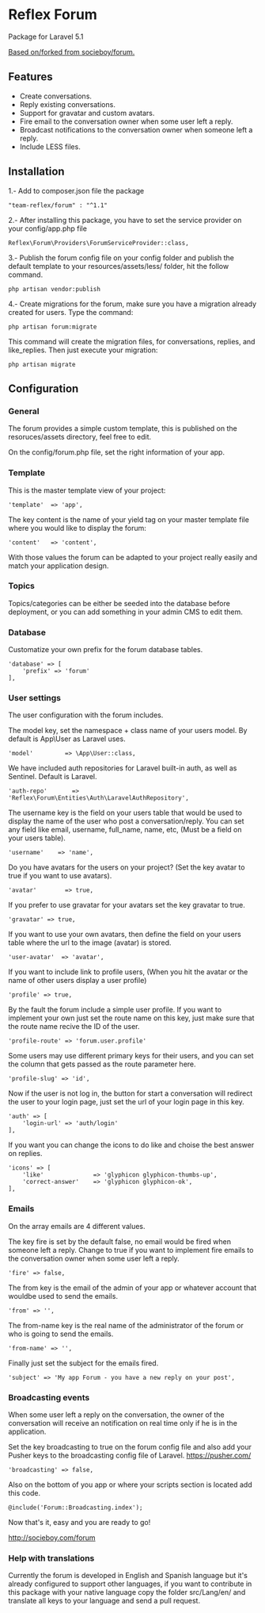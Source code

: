 # Reflex Forum
Package for Laravel 5.1

[Based on/forked from socieboy/forum.](https://github.com/socieboy/forum)

## Features

- Create conversations.
- Reply existing conversations.
- Support for gravatar and custom avatars.
- Fire email to the conversation owner when some user left a reply.
- Broadcast notifications to the conversation owner when someone left a reply.
- Include LESS files.

## Installation

1.- Add to composer.json file the package
```
"team-reflex/forum" : "^1.1"
```

2.- After installing this package, you have to set the service provider on your config/app.php file
```
Reflex\Forum\Providers\ForumServiceProvider::class,
```

3.- Publish the forum config file on your config folder and publish the default template to your resources/assets/less/ folder, hit the follow command.
```
php artisan vendor:publish
```

4.- Create migrations for the forum, make sure you have a migration already created for users. Type the command:
```
php artisan forum:migrate
```
This command will create the migration files, for conversations, replies, and like_replies. Then just execute your migration:
```
php artisan migrate
```

## Configuration

### General

The forum provides a simple custom template, this is published on the resoruces/assets directory, feel free to edit.

On the config/forum.php file, set the right information of your app.

### Template

This is the master template view of your project:
```
'template'  => 'app',
```

The key content is the name of your yield tag on your master template file where you would like to display the forum:
```
'content'   => 'content',
```

With those values the forum can be adapted to your project really easily and match your application design.


### Topics

Topics/categories can be either be seeded into the database before deployment, or you can add something in your admin CMS to edit them.

### Database

Customatize your own prefix for the forum database tables.
```
'database' => [
    'prefix' => 'forum'
],
```

### User settings

The user configuration with the forum includes.

The model key, set the namespace + class name of your users model. By default is App\User as Laravel uses.
```
'model'         => \App\User::class,
```

We have included auth repositories for Laravel built-in auth, as well as Sentinel. Default is Laravel.
```
'auth-repo'       => 'Reflex\Forum\Entities\Auth\LaravelAuthRepository',
```

The username key is the field on your users table that would be used to display the name of the user who post a conversation/reply. You can set any field like email, username, full_name, name, etc, (Must be a field on your users table).
```
'username'    => 'name',
```

Do you have avatars for the users on your project? (Set the key avatar to true if you want to use avatars).
```
'avatar'        => true,
```

If you prefer to use gravatar for your avatars set the key gravatar to true.
```
'gravatar' => true,
```

If you want to use your own avatars, then define the field on your users table where the url to the image (avatar) is stored.
```
'user-avatar'  => 'avatar',
```

If you want to include link to profile users, (When you hit the avatar or the name of other users display a user profile)
```
'profile' => true,
```

By the fault the forum include a simple user profile. If you want to implement your own just set the route name on this key, just make sure that the route name recive the ID of the user.
```
'profile-route' => 'forum.user.profile'
```

Some users may use different primary keys for their users, and you can set the column that gets passed as the route parameter here.
```
'profile-slug' => 'id',
```

Now if the user is not log in, the button for start a conversation will redirect the user to your login page, just set the url of your login page in this key. 
```
'auth' => [
    'login-url' => 'auth/login'
],
```

If you want you can change the icons to do like and choise the best answer on replies.
```
'icons' => [
    'like'              => 'glyphicon glyphicon-thumbs-up',
    'correct-answer'    => 'glyphicon glyphicon-ok',
],
```

### Emails

On the array emails are 4 different values.

The key fire is set by the default false, no email would be fired when someone left a reply. Change to true if you want to implement fire emails to the conversation owner when some user left a reply.
```
'fire' => false,
```

The from key is the email of the admin of your app or whatever account that wouldbe used to send the emails.
```
'from' => '',
```

The from-name key is the real name of the administrator of the forum or who is going to send the emails.
```
'from-name' => '',
```

Finally just set the subject for the emails fired.
```
'subject' => 'My app Forum - you have a new reply on your post',
```


### Broadcasting events

When some user left a reply on the conversation, the owner of the conversation will receive an notification on real time only if he is in the application.

Set the key broadcasting to true on the forum config file and also add your Pusher keys to the broadcasting config file of Laravel.
https://pusher.com/
```
'broadcasting' => false,
```

Also on the bottom of you app or where your scripts section is located add this code.
```
@include('Forum::Broadcasting.index');
```

Now that's it, easy and you are ready to go!

http://socieboy.com/forum


### Help with translations

Currently the forum is developed in English and Spanish language but it's already configured to support other languages, if you want to contribute in this package with your native language copy the folder
src/Lang/en/ and translate all keys to your language and send a pull request.